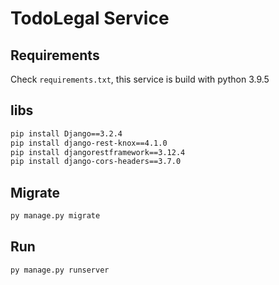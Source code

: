 # TodoLegal Service
## Requirements
Check `requirements.txt`, this service is build with python 3.9.5

## libs
```bash
pip install Django==3.2.4
pip install django-rest-knox==4.1.0
pip install djangorestframework==3.12.4
pip install django-cors-headers==3.7.0
```
## Migrate
```bash
py manage.py migrate
```

## Run
```bash
py manage.py runserver
```